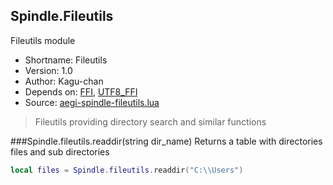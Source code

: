 Spindle.Fileutils
-----------------
Fileutils module

* Shortname: Fileutils
* Version: 1.0
* Author: Kagu-chan
* Depends on: [FFI](../modules/ffi.md), [UTF8_FFI](../modules/utf8-ffi.md)
* Source: [aegi-spindle-fileutils.lua](https://github.com/Kagurame/AegiSpindle/blob/master/src/aegi-spindle-fileutils.lua)

> Fileutils providing directory search and similar functions

###Spindle.fileutils.readdir(string dir_name)
Returns a table with directories files and sub directories
```lua
local files = Spindle.fileutils.readdir("C:\\Users")
```
